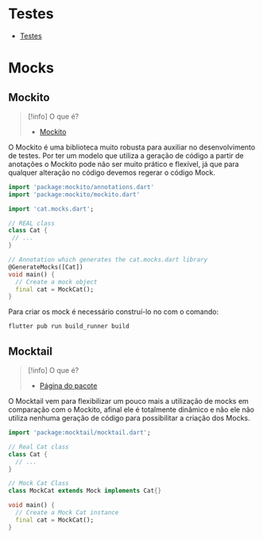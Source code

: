 # Testes

- [Testes](https://docs.flutter.dev/testing/overview)

# Mocks

## Mockito

> [!info] O que é?
> - [Mockito](https://pub.dev/packages/mockito)

O Mockito é uma biblioteca muito robusta para auxiliar no desenvolvimento de testes. Por ter um modelo que utiliza a geração de código a partir de anotações o Mockito pode não ser muito prático e flexível, já que para qualquer alteração no código devemos regerar o código Mock.

```dart
import 'package:mockito/annotations.dart'
import 'package:mockito/mockito.dart'

import 'cat.mocks.dart';

// REAL class
class Cat {
 // ...
}

// Annotation which generates the cat.mocks.dart library
@GenerateMocks([Cat])
void main() {
  // Create a mock object
  final cat = MockCat();
}
```

Para criar os mock é necessário construí-lo no com o comando:

```ps1
flutter pub run build_runner build
```


## Mocktail

> [!info] O que é?
> - [Página do pacote](https://pub.dev/packages/mocktail)

O Mocktail vem para flexibilizar um pouco mais a utilização de mocks em comparação com o Mockito, afinal ele é totalmente dinâmico e não ele não utiliza nenhuma geração de código para possibilitar a criação dos Mocks.

```dart
import 'package:mocktail/mocktail.dart';

// Real Cat class
class Cat {
  // ...
}

// Mock Cat Class
class MockCat extends Mock implements Cat{}

void main() {
  // Create a Mock Cat instance
  final cat = MockCat();
}
```
